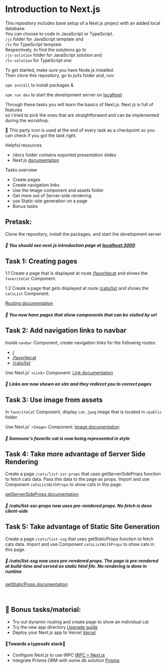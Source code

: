 # Introduction to Next.js
This repository includes base setup of a Next.js project with an added local database. <br>
You can choose to code in JavaScript or TypeScript. 
<br> ```/js``` folder for JavaScript template and 
<br> ```/ts``` for TypeScript template <br>
Respectively, to find the solutions go to
<br> ```/js-solution``` folder for JavaScript solution and 
<br> ```/ts-solution``` for TypeScript one <br>

To get started, make sure you have Node.js installed. 
<br>Then clone this repository, go to js/ts folder and,
run:

```npm install``` to install packages &

```npm run dev``` to start the development server on [localhost](http://localhost:3000)

Through these tasks you will learn the basics of Next.js. 
Next.js is full of features <br> so I tried to pick the ones that are straightforward and can be implemented during the worskhop.

🥳 This party icon is used at the end of every task as a checkpoint so you can check if you got the task right.

Helpful resources
* /docs folder contains exported presentation slides
* Next.js [documentation](https://nextjs.org/docs)

Tasks overview
* Create pages
* Create navigation links
* Use the Image component and assets folder
* Get more out of Server-side rendering
* use Static-site generation on a page
* Bonus tasks


## Pretask:
Clone the repository, install the packages, and start the development server

##### 🥳 You should see next.js introduction page at [localhost:3000](http://localhost:3000)

## Task 1: Creating pages
1.1 Create a page that is displayed at route [/favoritecat](localhost:3000/favoritecat) and shows the ```favoriteCat``` Component.

1.2 Create a page that gets displayed at route [/cats/list](localhost:3000/cats/list) and shows the ```catsList``` Component.

[Routing documentation](https://nextjs.org/docs/routing/introduction)

##### 🥳 You now have pages that show components that can be visited by url

## Task 2: Add navigation links to navbar
Inside ``` navbar ``` Component, create navigation links for the following routes: 
* [/](localhost:3000/)
* [/favoritecat](localhost:3000/favoritecat)
* [/cats/list](localhost:3000/cats/list)
 

Use Next.js'  ```<Link>``` Component: [Link documentation](https://nextjs.org/docs/api-reference/next/link)

##### 🥳 Links are now shown on site and they redirect you to correct pages

## Task 3: Use image from assets
In ``` favoriteCat ``` Component, display ```cat.jpeg``` image that is located in ```/public``` folder.

Use Next.js' ```<Image>``` Component: [Image documentation](https://nextjs.org/docs/basic-features/static-file-serving)

##### 🥳 Someone's favorite cat is now being represented in style


## Task 4: Take more advantage of Server Side Rendering
Create a page ``` /cats/list-ssr-props ``` that uses getServerSideProps function to fetch cats data. Pass this data to the page as props. Import and use Component ``` catsListWithProps ``` to show cats in this page.

[getServerSideProps documentation](https://nextjs.org/docs/basic-features/data-fetching/get-server-side-props)
##### 🥳 /cats/list-ssr-props now uses pre-rendered props. No fetch is done client-side

## Task 5: Take advantage of Static Site Generation
Create a page ``` /cats/list-ssg ``` that uses getStaticProps function to fetch cats data. Import and use Component ``` catsListWithProps ``` to show cats in this page.
##### 🥳 /cats/list-ssg now uses pre-rendered props. The page is pre-rendered at build-time and served as static html file. No rendering is done in runtime

[getStaticProps documentation](https://nextjs.org/docs/basic-features/data-fetching/get-static-props)


&nbsp;
## 📝 Bonus tasks/material:
* Try out dynamic routing and create page to show an individual cat
* Try the new app directory
[Upgrade guide](https://beta.nextjs.org/docs/upgrade-guide#migrating-from-pages-to-app)
* Deploy your Next.js app to Vercel
[Vercel](https://vercel.com/)
#### 🦺Towards a typesafe stack🎉
* Configure Next.js to use tRPC
[tRPC + Next.js](https://trpc.io/docs/nextjs)
* Integrate Prisma ORM with some db solution
[Prisma](https://www.prisma.io/nextjs)
